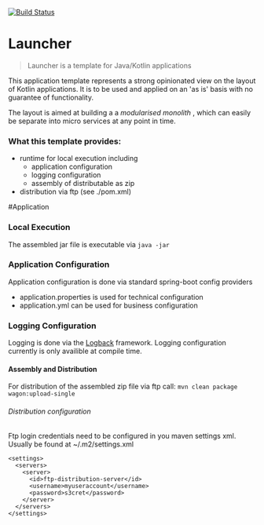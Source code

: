 [![Build Status](https://travis-ci.org/systemkern/launcher.svg?branch=master)](https://travis-ci.org/systemkern/launcher)

# Launcher
> Launcher is a template for Java/Kotlin applications 

This application template represents a strong opinionated view on the layout of Kotlin applications.
It is to be used and applied on an 'as is' basis with no guarantee of functionality.

The layout is aimed at building a a _modularised monolith_ , which can easily be separate into
micro services at any point in time.

### What this template provides:
* runtime for local execution including 
  * application configuration
  * logging configuration
  * assembly of distributable as zip 
* distribution via ftp (see ./pom.xml) 


#Application

### Local Execution
The assembled jar file is executable via `java -jar`

### Application Configuration
Application configuration is done via standard spring-boot config providers
* application.properties is used for technical configuration
* application.yml can be used for business configuration

### Logging Configuration
Logging is done via the [Logback](https://logback.qos.ch/documentation.html) framework.
Logging configuration currently is only availible at compile time.

#### Assembly and Distribution
For distribution of the assembled zip file via ftp call:
`mvn clean package wagon:upload-single`

###### Distribution configuration
Ftp login credentials need to be configured in you maven settings xml.
Usually be found at ~/.m2/settings.xml 

```
<settings>
  <servers>
    <server>
      <id>ftp-distribution-server</id>
      <username>myuseraccount</username>
      <password>s3cret</password>
    </server>
  </servers>
</settings>
```

